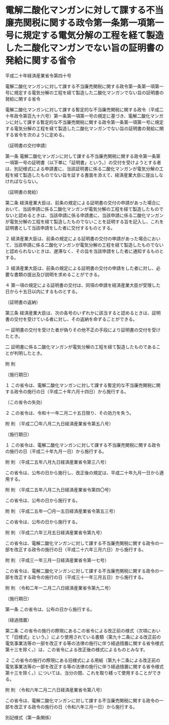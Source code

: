 # 電解二酸化マンガンに対して課する不当廉売関税に関する政令第一条第一項第一号に規定する電気分解の工程を経て製造した二酸化マンガンでない旨の証明書の発給に関する省令

平成二十年経済産業省令第四十号

電解二酸化マンガンに対して課する不当廉売関税に関する政令第一条第一項第一号に規定する電気分解の工程を経て製造した二酸化マンガンでない旨の証明書の発給に関する省令

電解二酸化マンガンに対して課する暫定的な不当廉売関税に関する政令（平成二十年政令第百九十六号）第一条第一項第一号の規定に基づき、電解二酸化マンガンに対して課する暫定的な不当廉売関税に関する政令第一条第一項第一号に規定する電気分解の工程を経て製造した二酸化マンガンでない旨の証明書の発給に関する省令を次のように定める。

（証明書の交付申請）

第一条 電解二酸化マンガンに対して課する不当廉売関税に関する政令第一条第一項第一号の証明書（以下単に「証明書」という。）の交付を受けようとする者は、別記様式による申請書に、当該証明書に係る二酸化マンガンが電気分解の工程を経て製造したものでない旨を証する書面を添えて、経済産業大臣に提出しなければならない。

（証明書の発給）

第二条 経済産業大臣は、前条の規定による証明書の交付の申請があった場合において、当該申請に係る二酸化マンガンが電気分解の工程を経て製造したものでないと認めるときは、当該申請に係る申請書に、当該申請に係る二酸化マンガンが電気分解の工程を経て製造したものでないことを証明する旨を記入し、これを証明書として当該申請をした者に交付するものとする。

２ 経済産業大臣は、前条の規定による証明書の交付の申請があった場合において、当該申請に係る二酸化マンガンが電気分解の工程を経て製造したものでないと認められないときは、遅滞なく、その旨を当該申請をした者に通知するものとする。

３ 経済産業大臣は、前条の規定による証明書の交付の申請をした者に対し、必要な書類の提出及び説明を求めることができる。

４ 第一項の規定による証明書の交付は、同項の申請を経済産業大臣が受理した日から十五日以内にするものとする。

（証明書の返納）

第三条 経済産業大臣は、次の各号のいずれかに該当すると認めるときは、証明書の交付を受けている者に対し、その返納を命ずることができる。

一 証明書の交付を受けた者が偽りその他不正の手段により証明書の交付を受けたとき。

二 証明書に係る二酸化マンガンが電気分解の工程を経て製造したものであることが判明したとき。

附 則

（施行期日）

１ この省令は、電解二酸化マンガンに対して課する暫定的な不当廉売関税に関する政令の施行の日（平成二十年六月十四日）から施行する。

（この省令の失効）

２ この省令は、令和十一年二月二十五日限り、その効力を失う。

附 則 （平成二〇年八月二九日経済産業省令第五八号）

（施行期日）

１ この省令は、電解二酸化マンガンに対して課する不当廉売関税に関する政令の施行の日（平成二十年九月一日）から施行する。

附 則 （平成二五年八月九日経済産業省令第三八号）

この省令は、公布の日から施行し、改正後の規定は、平成二十年九月一日から適用する。

附 則 （平成二五年八月二九日経済産業省令第四〇号）

この省令は、公布の日から施行する。

附 則 （平成二五年一〇月一五日経済産業省令第五三号）

この省令は、公布の日から施行する。

附 則 （平成二六年三月五日経済産業省令第九号）

この省令は、電解二酸化マンガンに対して課する不当廉売関税に関する政令の一部を改正する政令の施行の日（平成二十六年三月六日）から施行する。

附 則 （平成三一年三月一日経済産業省令第一七号）

この省令は、電解二酸化マンガンに対して課する不当廉売関税に関する政令の一部を改正する政令の施行の日（平成三十一年三月五日）から施行する。

附 則 （令和二年一二月二八日経済産業省令第九二号）

（施行期日）

第一条 この省令は、公布の日から施行する。

（経過措置）

第二条 この省令の施行の際現にあるこの省令による改正前の様式（次項において「旧様式」という。）により使用されている書類（第九十二条による改正前の電気事業法等の一部を改正する等の法律の施行に伴う経過措置に関する省令様式第十三を除く。）は、この省令による改正後の様式によるものとみなす。

２ この省令の施行の際現にある旧様式による用紙（第九十二条による改正前の電気事業法等の一部を改正する等の法律の施行に伴う経過措置に関する省令様式第十三を除く。）については、当分の間、これを取り繕って使用することができる。

附 則 （令和六年二月二六日経済産業省令第八号）

この省令は、電解二酸化マンガンに対して課する不当廉売関税に関する政令の一部を改正する政令の施行の日（令和六年三月一日）から施行する。

別記様式（第一条関係）

[](/./pict/2FH00000048575.pdf)
